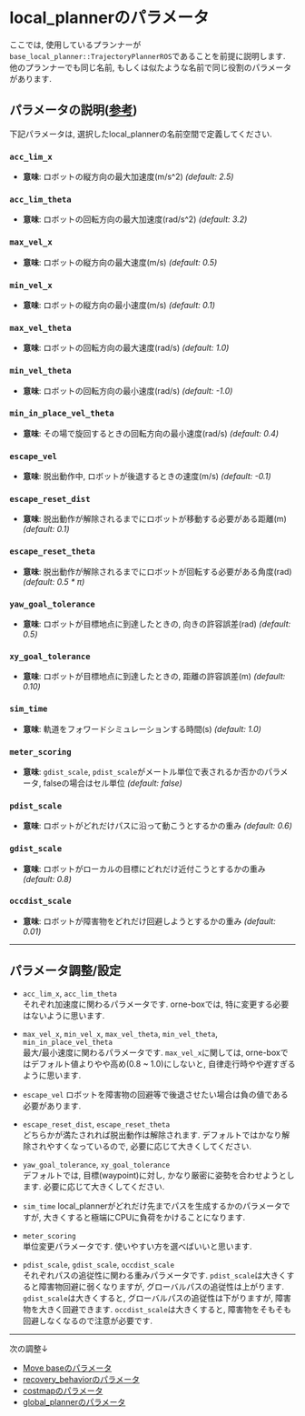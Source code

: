 # local_plannerのパラメータ  
ここでは, 使用しているプランナーが`base_local_planner::TrajectoryPlannerROS`であることを前提に説明します. 他のプランナーでも同じ名前, もしくは似たような名前で同じ役割のパラメータがあります.  

## パラメータの説明([参考](https://robo-marc.github.io/navigation_documents/base_local_planner.html#parameters-baselocalplanner))  
下記パラメータは, 選択したlocal_plannerの名前空間で定義してください.  
### `acc_lim_x`
- **意味**: ロボットの縦方向の最大加速度(m/s^2) *(default: 2.5)*  
### `acc_lim_theta`
- **意味**: ロボットの回転方向の最大加速度(rad/s^2) *(default: 3.2)*  
### `max_vel_x`
- **意味**: ロボットの縦方向の最大速度(m/s) *(default: 0.5)*  
### `min_vel_x`
- **意味**: ロボットの縦方向の最小速度(m/s) *(default: 0.1)*
### `max_vel_theta` 
- **意味**: ロボットの回転方向の最大速度(rad/s) *(default: 1.0)*
### `min_vel_theta`
- **意味**: ロボットの回転方向の最小速度(rad/s) *(default: -1.0)*
### `min_in_place_vel_theta`
- **意味**: その場で旋回するときの回転方向の最小速度(rad/s) *(default: 0.4)*
### `escape_vel`
- **意味**: 脱出動作中, ロボットが後退するときの速度(m/s) *(default: -0.1)*
### `escape_reset_dist`
- **意味**: 脱出動作が解除されるまでにロボットが移動する必要がある距離(m) *(default: 0.1)*  
### `escape_reset_theta`
- **意味**: 脱出動作が解除されるまでにロボットが回転する必要がある角度(rad) *(default: 0.5 * π)*  
### `yaw_goal_tolerance`
- **意味**: ロボットが目標地点に到達したときの, 向きの許容誤差(rad) *(default: 0.5)*  
### `xy_goal_tolerance`  
- **意味**: ロボットが目標地点に到達したときの, 距離の許容誤差(m) *(default: 0.10)*  
### `sim_time`  
- **意味**: 軌道をフォワードシミュレーションする時間(s) *(default: 1.0)*  
### `meter_scoring`
- **意味**: `gdist_scale`, `pdist_scale`がメートル単位で表されるか否かのパラメータ, falseの場合はセル単位 *(default: false)*  
### `pdist_scale` 
- **意味**: ロボットがどれだけパスに沿って動こうとするかの重み *(default: 0.6)*  
### `gdist_scale`  
- **意味**: ロボットがローカルの目標にどれだけ近付こうとするかの重み *(default: 0.8)*  
### `occdist_scale`  
- **意味**: ロボットが障害物をどれだけ回避しようとするかの重み  *(default: 0.01)* 
---
## パラメータ調整/設定  
- `acc_lim_x`, `acc_lim_theta`  
それぞれ加速度に関わるパラメータです. orne-boxでは, 特に変更する必要はないように思います.  

- `max_vel_x`, `min_vel_x`, `max_vel_theta`, `min_vel_theta`, `min_in_place_vel_theta`  
最大/最小速度に関わるパラメータです. `max_vel_x`に関しては, orne-boxではデフォルト値よりやや高め(0.8 ~ 1.0)にしないと, 自律走行時やや遅すぎるように思います.  

- `escape_vel`
ロボットを障害物の回避等で後退させたい場合は負の値である必要があります.  

- `escape_reset_dist`, `escape_reset_theta`  
どちらかが満たされれば脱出動作は解除されます. デフォルトではかなり解除されやすくなっているので, 必要に応じて大きくしてください.  

- `yaw_goal_tolerance`, `xy_goal_tolerance`  
デフォルトでは, 目標(waypoint)に対し, かなり厳密に姿勢を合わせようとします. 必要に応じて大きくしてください.  

- `sim_time`
local_plannerがどれだけ先までパスを生成するかのパラメータですが, 大きくすると極端にCPUに負荷をかけることになります.  

- `meter_scoring`  
単位変更パラメータです. 使いやすい方を選べばいいと思います.  

- `pdist_scale`, `gdist_scale`, `occdist_scale`  
それぞれパスの追従性に関わる重みパラメータです. `pdist_scale`は大きくすると障害物回避に弱くなりますが, グローバルパスの追従性は上がります. `gdist_scale`は大きくすると, グローバルパスの追従性は下がりますが, 障害物を大きく回避できます. `occdist_scale`は大きくすると, 障害物をそもそも回避しなくなるので注意が必要です.  

---
次の調整↓
- [Move baseのパラメータ](move_base_1.md)
- [recovery_behaviorのパラメータ](recovery_behavior.md)
- [costmapのパラメータ](costmap.md)
- [global_plannerのパラメータ](global_planner.md)